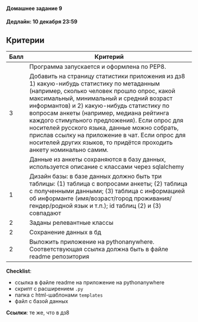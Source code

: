 #### Домашнее задание 9

#### Дедлайн: 10 декабря 23:59

## Критерии

|Балл|Критерий|
|----|--------|
||Программа запускается и оформлена по PEP8.|
|3|Добавить на страницу статистики приложения из дз8 1) какую-нибудь статистику по метаданным (например, сколько человек прошло опрос, какой максимальный, минимальный и средний возраст информантов) и 2) какую-нибудь статистику по вопросам анкеты (например, медиана рейтинга каждого стимульного предложения). Если опрос для носителей русского языка, данные можно собрать, прислав ссылку на приложение в чат. Если опрос для носителей других языков, то придётся проходить анкету номинально самим. |
||Данные из анкеты сохраняются в базу данных, используется описание с классами через sqlalchemy|
|1|Дизайн базы: в базе данных должно быть три таблицы: (1) таблица с вопросами анкеты; (2) таблица с полученными данными; (3) таблица с информацией об информанте (имя/возраст/город проживания/гендер/родной язык и т.п.); id таблиц (2) и (3) совпадают|
|2|Заданы релевантные классы|
|2|Сохранение данных в бд|
|2|Выложить приложение на pythonanywhere. Соответствующая ссылка должна быть в файле readme репозитория|

**Checklist**:
- ссылка в файле readme на приложение на pythonanywhere 
- скрипт с расширением `.py`
- папка с html-шаблонами `templates`
- файл с базой данных

**Ссылки**: те же, что в дз8
